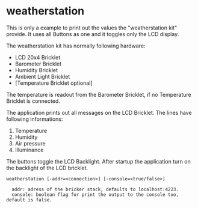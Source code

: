 weatherstation
==============

This is only a example to print out the values the "weatherstation kit" provide.
It uses all Buttons as one and it toggles only the LCD display.

The weatherstation kit has normally following hardware:
* LCD 20x4 Bricklet
* Barometer Bricklet
* Humidity Bricklet
* Ambient Light Bricklet
* [Temperature Bricklet optional]

The temperature is readout from the Barometer Bricklet,
if no Temperature Bricklet is connected.

The application prints out all messages on the LCD Bricklet.
The lines have following informations:
1. Temperature
2. Humidity
3. Air pressure
4. Illuminance

The buttons toggle the LCD Backlight.
After startup the application turn on the backlight of the LCD bricklet.

    weatherstation [-addr=<connection>] [-console=<true/false>]

      addr: adress of the bricker stack, defaults to localhost:4223.
      console: boolean flag for print the output to the console too, default is false.
